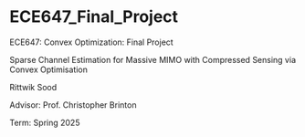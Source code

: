 # ECE647_Final_Project
ECE647: Convex Optimization:  Final Project

Sparse Channel Estimation for Massive MIMO with Compressed Sensing via Convex Optimisation

Rittwik Sood

Advisor: Prof. Christopher Brinton

Term: Spring 2025
